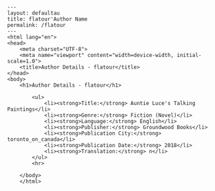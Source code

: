 
    ---
    layout: defaultau
    title: flatour'Author Name 
    permalink: /flatour
    ---
    <html lang="en">
    <head>
        <meta charset="UTF-8">
        <meta name="viewport" content="width=device-width, initial-scale=1.0">
        <title>Author Details - flatour</title>
    </head>
    <body>
        <h1>Author Details - flatour</h1>
        
            <ul>
                <li><strong>Title:</strong> Auntie Luce's Talking Paintings</li>
                <li><strong>Genre:</strong> Fiction (Novel)</li>
                <li><strong>Language:</strong> English</li>
                <li><strong>Publisher:</strong> Groundwood Books</li>
                <li><strong>Publication City:</strong> toronto_on_canada</li>
                <li><strong>Publication Date:</strong> 2018</li>
                <li><strong>Translation:</strong> n</li>
            </ul>
            <hr>
            
        </body>
        </html>
        